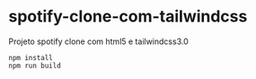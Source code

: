 # spotify-clone-com-tailwindcss

Projeto spotify clone com html5 e tailwindcss3.0

```
npm install
npm run build
```
